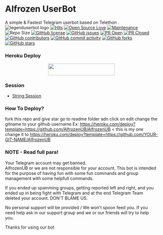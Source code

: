 # Alfrozen UserBot
A simple & Fastest Telegram userbot based on Telethon .
![legenduserbot logo](https://telegra.ph/file/b4c7082f2c22283d66394.jpg)
[![Hits](https://hits.seeyoufarm.com/api/count/incr/badge.svg?url=https%3A%2F%2Fgithub.com%2FKajukatliii%2FAlfrozenUB&count_bg=%2379C83D&title_bg=%23555555&icon=&icon_color=%23E7E7E7&title=hits&edge_flat=false)](https://github.com/Kajukatliii/AlfrozenUB)
[![Open Source Love](https://badges.frapsoft.com/os/v2/open-source.png?v=103)](https://github.com/ellerbrock/open-source-badges/)
[![Maintenance](https://img.shields.io/badge/Maintained%3F-yes-green?&style=flat-square)](https://GitHub.com/Kajukatliii/AlfrozenUB/graphs/commit-activity) 
![Repo Size](https://img.shields.io/github/repo-size/Kajukatliii/AlfrozenUB?&style=flat-square&logo=github)
[![GitHub license](https://img.shields.io/github/license/Kajukatliii/AlfrozenUB?&style=flat-square&logo=github)](https://github.com/Kajukatliii/AlfrozenUB/blob/master/LICENSE)
[![GitHub issues](https://img.shields.io/github/issues/Kajukatliii/AlfrozenUB?&style=flat-square&logo=github)](https://github.com/Kajukatliii/AlfrozenUB/issues)
[![PR Open](https://img.shields.io/github/issues-pr/AlfrozenUB/AlfrozenUB?&style=flat-square&logo=github)](https://github.com/AlfrozenUB/AlfrozenUB/pulls)
[![PR Closed](https://img.shields.io/github/issues-pr-closed/AlfrozenUB/AlfrozenUB?&style=flat-square&logo=github)](https://github.com/AlfrozenUB/AlfrozenUB/pulls?q=is:closed)
[![GitHub contributors](https://img.shields.io/github/contributors/AlfrozenUB/AlfrozenUB?&style=flat-square&logo=github)](https://GitHub.com/AlfrozenUB/AlfrozenUB/graphs/contributors/)
[![GitHub commit activity](https://img.shields.io/github/commit-activity/m/AlfrozenUB/AlfrozenUB?&style=flat-square&logo=github)](https://github.com/AlfrozenUB/AlfrozenUB/graphs/commit-activity)
[![GitHub forks](https://img.shields.io/github/forks/Kajukatliii/AlfrozenUB?&style=flat-square&logo=github)](https://github.com/AlfrozenUB/AlfrozenUB/fork)
[![GitHub stars](https://img.shields.io/github/stars/Kajukatliii/AlfrozenUB?&style=flat-square&logo=github)](https://github.com/AlfrozenUB/AlfrozenUB/stargazers)

### Heroku Deploy
<p align="center"><a href="https://heroku.com/deploy?template=https://github.com/theblacklinen/AlfrozenUB"> <img src="https://img.shields.io/badge/Deploy%20To%20Heroku-black?style=for-the-badge&logo=heroku" width="220" height="38.45"/></a></p>

### Session
 - [String Session](https://github.com/AlfrozenSessionBot)

### How To Deploy?

fork this repo and give star
go to readme folder adn click on edit
change the gitname to your github username
Ex: https://heroku.com/deploy?template=https://github.com/AlfrozenUB/AlfrozenUB < this is my one
change it to
https://heroku.com/deploy?template=https://github.com/YOUR-GIT-NAME/AlfrozenUB

### NOTE - Read full para!        
Your Telegram account may get banned.   
AlfrozenUB or we are not responsible for your account, 
This bot is intended for the purpose of having fun with some fun commands 
and group management with some helpfull commands.

If  you ended up spamming groups, getting reported left and right, 
and you ended up in being fight with Telegram 
and at the end Telegram Team deleted your account. DON'T BLAME US.

No personal support will be provided / We won't spoon feed you. 
If you need help ask in our support group 
and we or our friends will try to help you.

Thanks for using our bot
